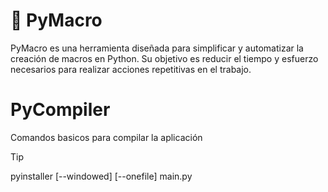 # 🐍 PyMacro

PyMacro es una herramienta diseñada para simplificar y automatizar la creación
de macros en Python. Su objetivo es reducir el tiempo y esfuerzo necesarios para
realizar acciones repetitivas en el trabajo.


# PyCompiler

Comandos basicos para compilar la aplicación

>[!TIP]
> pyinstaller [--windowed] [--onefile] main.py